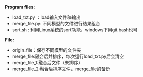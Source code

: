 **Program files:**

- load_txt.py ：load输入文件和输出
- merge_file.py: 不同模型的文件进行结果组合
- sort.sh : 利用Linux系统的sort功能，windows下用git.bash也可



**File:**

- origin_file：保存不同模型的文件夹
- merge_file:融合后并排序，每次运行load_txt.py后会清空
- merge_file_1:融合后文件（未排序）
- merge_file_2:融合后排序文件，merge_file的备份

